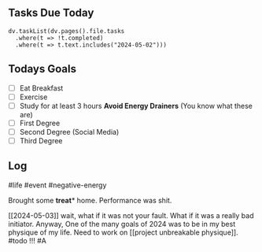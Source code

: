 ## Tasks Due Today
```dataviewjs
dv.taskList(dv.pages().file.tasks 
  .where(t => !t.completed)
  .where(t => t.text.includes("2024-05-02")))
```
## Todays Goals
- [ ] Eat Breakfast
- [ ] Exercise
- [ ] Study for at least 3 hours
**Avoid Energy Drainers** (You know what these are)
- [ ] First Degree
- [ ] Second Degree (Social Media)
- [ ] Third Degree

## Log
#life #event #negative-energy 

Brought some **treat*** home.
Performance was shit.

[[2024-05-03]] wait, what if it was not your fault. What if it was a really bad initiator.
Anyway,
One of the many goals of 2024 was to be in my best physique of my life. Need to work on [[project unbreakable physique]]. #todo !!! #A 

